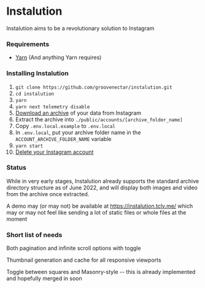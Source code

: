 # Instalution

Instalution aims to be a revolutionary solution to Instagram

### Requirements
- [Yarn](https://yarnpkg.com/) (And anything Yarn requires)

### Installing Instalution
1) `git clone https://github.com/groovenectar/instalution.git`
2) `cd instalution`
3) `yarn`
4) `yarn next telemetry disable`
5) [Download an archive](https://help.instagram.com/181231772500920) of your data from Instagram
6) Extract the archive into `./public/accounts/[archive_folder_name]`
7) Copy `.env.local.example` to `.env.local`
8) In `.env.local`, put your archive folder name in the `ACCOUNT_ARCHIVE_FOLDER_NAME` variable
9) `yarn start`
10) [Delete your Instagram account](https://help.instagram.com/139886812848894/)

### Status

While in very early stages, Instalution already supports the standard archive directory structure as of June 2022, and will display both images and video from the archive once extracted.

A demo may (or may not) be available at https://instalution.tclv.me/ which may or may not feel like sending a lot of static files or whole files at the moment

### Short list of needs

Both pagination and infinite scroll options with toggle

Thumbnail generation and cache for all responsive viewports

Toggle between squares and Masonry-style -- this is already implemented and hopefully merged in soon
